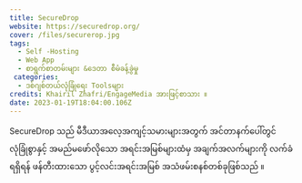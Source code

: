 ```yaml
---
title: SecureDrop
website: https://securedrop.org/
cover: /files/securerop.jpg
tags:
  - Self -Hosting 
  - Web App
  - စာရွက်စာတမ်းများ &ဒေတာ စီမံခန့်ခွဲမှု
 categories:
  - ဒစ်ဂျစ်တယ်လုံခြုံရေး Toolsများ
credits: Khairil Zhafri/EngageMedia အားဖြင့်စာသား ။
date: 2023-01-19T18:04:00.106Z 
---
```

SecureDrop သည် မီဒီယာအလေ့အကျင့်သမားများအတွက် အင်တာနက်ပေါ်တွင် လုံခြုံစွာနှင့် အမည်မဖော်လိုသော အရင်းအမြစ်များထံမှ အချက်အလက်များကို လက်ခံရရှိရန် ဖန်တီးထားသော ပွင့်လင်းအရင်းအမြစ် အသံဖမ်းစနစ်တစ်ခုဖြစ်သည် ။
